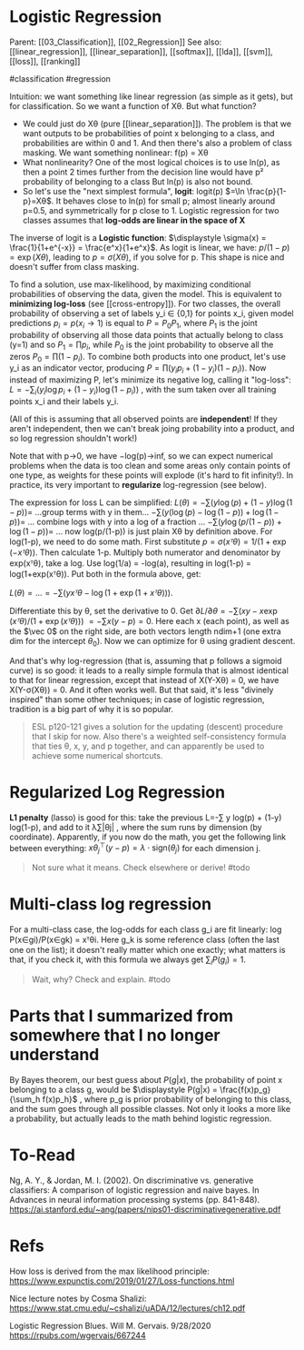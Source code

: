 # Logistic Regression

Parent: [[03_Classification]], [[02_Regression]]
See also: [[linear_regression]], [[linear_separation]], [[softmax]], [[lda]], [[svm]], [[loss]], [[ranking]]

#classification #regression


Intuition: we want something like linear regression (as simple as it gets), but for classification. So we want a function of Xθ. But what function?
* We could just do Xθ (pure [[linear_separation]]). The problem is that we want outputs to be probabilities of point x belonging to a class, and probabilities are within 0 and 1. And then there's also a problem of class masking. We want something nonlinear: f(p) = Xθ
* What nonlinearity? One of the most logical choices is to use ln(p), as then a point 2 times further from the decision line would have p² probability of belonging to a class But ln(p) is also not bound.
* So let's use the "next simplest formula", **logit**: logit(p) $=\ln \frac{p}{1-p}=Xθ$. It behaves close to ln(p) for small p; almost linearly around p=0.5, and symmetrically for p close to 1. Logistic regression for two classes assumes that **log-odds are linear in the space of X**

The inverse of logit is a **Logistic function**: $\displaystyle \sigma(x) = \frac{1}{1+e^{-x}} = \frac{e^x}{1+e^x}$. As logit is linear, we have: $p/(1-p)=\exp(Xθ)$, leading to $p = σ(Xθ)$, if you solve for p. This shape is nice and doesn't suffer from class masking.

To find a solution, use max-likelihood, by maximizing conditional probabilities of observing the data, given the model. This is equivalent to **minimizing log-loss** (see [[cross-entropy]]). For two classes, the overall probability of observing a set of labels y_i ∈ {0,1} for points x_i, given model predictions $p_i = p(x_i → 1)$ is equal to $P = P_0 P_1$, where $P_1$ is the joint probability of observing all those data points that actually belong to class (y=1) and so $P_1 = \prod p_i$, while $P_0$ is the joint probability to observe all the zeros $P_0 = \prod (1-p_i)$. To combine both products into one product, let's use y_i as an indicator vector, producing $P = \prod (y_i p_i + (1-y_i)(1-p_i))$. Now instead of maximizing P, let's minimize its negative log, calling it "log-loss": $L = -∑_i(y_i \log p_i + (1-y_i)\log(1-p_i))$ , with the sum taken over all training points x_i and their labels y_i. 

(All of this is assuming that all observed points are **independent**! If they aren't independent, then we can't break joing probability into a product, and so log regression shouldn't work!)

Note that with p→0, we have −log(p)→inf, so we can expect numerical problems when the data is too clean and some areas only contain points of one type, as weights for these points will explode (it's hard to fit infinity!). In practice, its very important to **regularize** log-regression (see below).

The expression for loss L can be simplified: 
$L(θ) = -∑( y \log(p) + (1-y)\log(1-p) ) =$ ...group terms with y in them...
$-∑( y (\log(p) - \log(1-p)) + \log(1-p)) =$ … combine logs with y into a log of a fraction ...
$-∑( y \log(p/(1-p)) + \log(1-p) ) =$ … 
now log(p/(1-p)) is just plain Xθ by definition above.
For log(1-p), we need to do some math. First substitute $p=σ(xᵀθ)= 1/(1+\exp(-xᵀθ))$. Then calculate 1-p. Multiply both numerator and denominator by exp(xᵀθ), take a log. Use log(1/a) = -log(a), resulting in log(1-p) = log(1+exp(xᵀθ)). Put both in the formula above, get:

$L(θ) = … = -∑( yxᵀθ - \log(1+\exp(1+xᵀθ)) )$. 

Differentiate this by θ, set the derivative to 0. Get $∂L/∂θ = −∑ (xy − x\exp(xᵀθ)/(1+\exp(xᵀθ)))$ 
$= −∑x(y-p) = 0$. Here each x (each point), as well as the $\vec 0$ on the right side, are both vectors length ndim+1 (one extra dim for the intercept $θ_0$). Now we can optimize for θ using gradient descent. 

And that's why log-regression (that is, assuming that p follows a sigmoid curve) is so good: it leads to a really simple formula that is almost identical to that for linear regression, except that instead of X(Y-Xθ) = 0, we have X(Y-σ(Xθ)) = 0. And it often works well. But that said, it's less "divinely inspired" than some other techniques; in case of logistic regression, tradition is a big part of why it is so popular.

> ESL p120-121 gives a solution for the updating (descent) procedure that I skip for now. Also there's a weighted self-consistency formula that ties θ, x, y, and p together, and can apparently be used to achieve some numerical shortcuts.

# Regularized Log Regression

**L1 penalty** (lasso) is good for this: take the previous L=-∑ y log(p) + (1-y) log(1-p), and add to it λ∑|θj| , where the sum runs by dimension (by coordinate). Apparently, if you now do the math, you get the following link between everything: $xθ_j^\top (y-p) = λ\cdot\text{sign}(θ_j)$ for each dimension j.

> Not sure what it means. Check elsewhere or derive! #todo

# Multi-class log regression

For a multi-class case, the log-odds for each class g_i are fit linearly: log P(x∈gi)/P(x∈gk) = xᵀθi. Here g_k is some reference class (often the last one on the list); it doesn't really matter which one exactly; what matters is that, if you check it, with this formula we always get $∑_iP(g_i)=1$.

> Wait, why? Check and explain. #todo

# Parts that I summarized from somewhere that I no longer understand

By Bayes theorem, our best guess about $P(g|x)$, the probability of point x belonging to a class g, would be $\displaystyle P(g|x) = \frac{f(x)p_g}{\sum_h f(x)p_h}$ , where p_g is prior probability of belonging to this class, and the sum goes through all possible classes. Not only it looks a more like a probability, but actually leads to the math behind logistic regression.

# To-Read

Ng, A. Y., & Jordan, M. I. (2002). On discriminative vs. generative classifiers: A comparison of logistic regression and naive bayes. In Advances in neural information processing systems (pp. 841-848).
https://ai.stanford.edu/~ang/papers/nips01-discriminativegenerative.pdf

# Refs

How loss is derived from the max likelihood principle:
https://www.expunctis.com/2019/01/27/Loss-functions.html

Nice lecture notes by Cosma Shalizi:
https://www.stat.cmu.edu/~cshalizi/uADA/12/lectures/ch12.pdf

Logistic Regression Blues. Will M. Gervais. 9/28/2020
https://rpubs.com/wgervais/667244